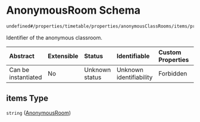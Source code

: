 # AnonymousRoom Schema

```txt
undefined#/properties/timetable/properties/anonymousClassRooms/items/properties/classRoomsCreated/items
```

Identifier of the anonymous classroom.

| Abstract            | Extensible | Status         | Identifiable            | Custom Properties | Additional Properties | Access Restrictions | Defined In                                                                                       |
| :------------------ | :--------- | :------------- | :---------------------- | :---------------- | :-------------------- | :------------------ | :----------------------------------------------------------------------------------------------- |
| Can be instantiated | No         | Unknown status | Unknown identifiability | Forbidden         | Allowed               | none                | [ghcEngineOutput.schema.json\*](../../../out/ghcEngineOutput.schema.json "open original schema") |

## items Type

`string` ([AnonymousRoom](ghcengineoutput-properties-generatedjsontimetable-properties-setofanonymousclassrooms-anonymousclassroom-properties-listofanonymousrooms-anonymousroom.md))
